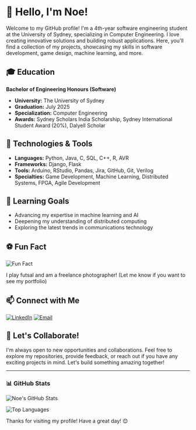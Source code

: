 <!--
**noejacob7/noejacob7** is a ✨ _special_ ✨ repository because its `README.md` (this file) appears on your GitHub profile.

Here are some ideas to get you started:

- 🔭 I’m currently working on ...
- 🌱 I’m currently learning ...
- 👯 I’m looking to collaborate on ...
- 🤔 I’m looking for help with ...
- 💬 Ask me about ...
- 📫 How to reach me: ...
- 😄 Pronouns: ...
- ⚡ Fun fact: ...
-->

# 👋 Hello, I'm Noe!

Welcome to my GitHub profile! I'm a 4th-year software engineering student at the University of Sydney, specializing in Computer Engineering. I love creating innovative solutions and building robust applications. Here, you'll find a collection of my projects, showcasing my skills in software development, game design, machine learning, and more.

## 🎓 Education

**Bachelor of Engineering Honours (Software)**
- **University:** The University of Sydney
- **Graduation:** July 2025
- **Specialization:** Computer Engineering
- **Awards:** Sydney Scholars India Scholarship, Sydney International Student Award (20%), Dalyell Scholar

## 🔧 Technologies & Tools

- **Languages:** Python, Java, C, SQL, C++, R, AVR
- **Frameworks:** Django, Flask
- **Tools:** Arduino, RStudio, Pandas, Jira, GitHub, Git, Verilog
- **Specialties:** Game Development, Machine Learning, Distributed Systems, FPGA, Agile Development

## 🌟 Learning Goals

- Advancing my expertise in machine learning and AI
- Deepening my understanding of distributed computing
- Exploring the latest trends in communications technology

## ⚽ Fun Fact

![Fun Fact](https://i.imgur.com/Y7UivKh.gif) 

I play futsal and am a freelance photographer! (Let me know if you want to see my portfolio)

## 📫 Connect with Me

[![LinkedIn](https://img.shields.io/badge/LinkedIn-0A66C2?style=for-the-badge&logo=linkedin&logoColor=white)](https://www.linkedin.com/in/noejacob)
[![Email](https://img.shields.io/badge/Email-D14836?style=for-the-badge&logo=gmail&logoColor=white)](mailto:noecjacob02@gmail.com)

## 🚀 Let's Collaborate!

I'm always open to new opportunities and collaborations. Feel free to explore my repositories, provide feedback, or reach out if you have any exciting projects in mind. Let's build something amazing together!

---

### 📊 GitHub Stats

![Noe's GitHub Stats](https://github-readme-stats.vercel.app/api?username=noejacob7&show_icons=true&theme=radical)

![Top Languages](https://github-readme-stats.vercel.app/api/top-langs/?username=noejacob7&layout=compact&theme=radical)

Thanks for visiting my profile! Have a great day! 😊
